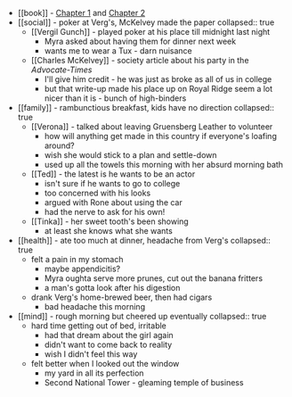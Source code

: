 - [[book]] - [Chapter 1](https://standardebooks.org/ebooks/sinclair-lewis/babbitt/text/chapter-1) and [Chapter 2](https://standardebooks.org/ebooks/sinclair-lewis/babbitt/text/chapter-2)
- [[social]] - poker at Verg's, McKelvey made the paper
  collapsed:: true
	- [[Vergil Gunch]] - played poker at his place till midnight last night
		- Myra asked about having them for dinner next week
		- wants me to wear a Tux - darn nuisance
	- [[Charles McKelvey]] - society article about his party in the *Advocate-Times*
		- I'll give him credit - he was just as broke as all of us in college
		- but that write-up made his place up on Royal Ridge seem a lot nicer than it is - bunch of high-binders
- [[family]] - rambunctious breakfast, kids have no direction
  collapsed:: true
	- [[Verona]] - talked about leaving Gruensberg Leather to volunteer
		- how will anything get made in this country if everyone's loafing around?
		- wish she would stick to a plan and settle-down
		- used up all the towels this morning with her absurd morning bath
	- [[Ted]] - the latest is he wants to be an actor
		- isn't sure if he wants to go to college
		- too concerned with his looks
		- argued with Rone about using the car
		- had the nerve to ask for his own!
	- [[Tinka]] - her sweet tooth's been showing
		- at least she knows what she wants
- [[health]] - ate too much at dinner, headache from Verg's
  collapsed:: true
	- felt a pain in my stomach
		- maybe appendicitis?
		- Myra oughta serve more prunes, cut out the banana fritters
		- a man's gotta look after his digestion
	- drank Verg's home-brewed beer, then had cigars
		- bad headache this morning
- [[mind]] - rough morning but cheered up eventually
  collapsed:: true
	- hard time getting out of bed, irritable
		- had that dream about the girl again
		- didn't want to come back to reality
		- wish I didn't feel this way
	- felt better when I looked out the window
		- my yard in all its perfection
		- Second National Tower - gleaming temple of business